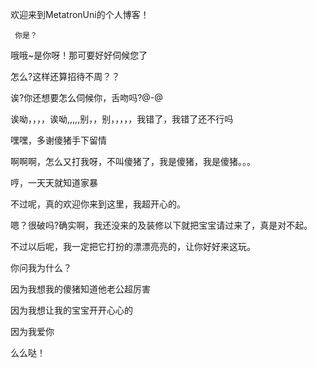 欢迎来到MetatronUni的个人博客！


     你是？
     
     
哦哦~是你呀！那可要好好伺候您了


怎么?这样还算招待不周？？


诶?你还想要怎么伺候你，舌吻吗?@-@


诶呦，，，，诶呦,,,,,别，，别，，，，，我错了，我错了还不行吗


嘿嘿，多谢傻猪手下留情


啊啊啊，怎么又打我呀，不叫傻猪了，我是傻猪，我是傻猪。。。


哼，一天天就知道家暴


不过呢，真的欢迎你来到这里，我超开心的。


嗯？很破吗?确实啊，我还没来的及装修以下就把宝宝请过来了，真是对不起。


不过以后呢，我一定把它打扮的漂漂亮亮的，让你好好来这玩。


你问我为什么？


因为我想我的傻猪知道他老公超厉害


因为我想让我的宝宝开开心心的


因为我爱你


么么哒！
